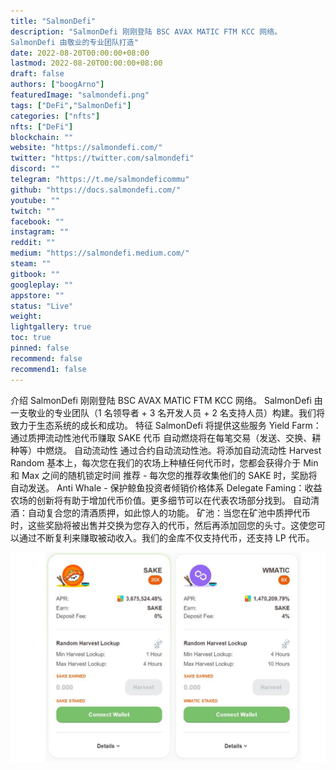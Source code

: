 ```yaml
---
title: "SalmonDefi"
description: "SalmonDefi 刚刚登陆 BSC AVAX MATIC FTM KCC 网络。
SalmonDefi 由敬业的专业团队打造"
date: 2022-08-20T00:00:00+08:00
lastmod: 2022-08-20T00:00:00+08:00
draft: false
authors: ["boogArno"]
featuredImage: "salmondefi.png"
tags: ["DeFi","SalmonDefi"]
categories: ["nfts"]
nfts: ["DeFi"]
blockchain: ""
website: "https://salmondefi.com/"
twitter: "https://twitter.com/salmondefi"
discord: ""
telegram: "https://t.me/salmondeficommu"
github: "https://docs.salmondefi.com/"
youtube: ""
twitch: ""
facebook: ""
instagram: ""
reddit: ""
medium: "https://salmondefi.medium.com/"
steam: ""
gitbook: ""
googleplay: ""
appstore: ""
status: "Live"
weight: 
lightgallery: true
toc: true
pinned: false
recommend: false
recommend1: false
---
```

介绍
SalmonDefi 刚刚登陆 BSC AVAX MATIC FTM KCC 网络。
SalmonDefi 由一支敬业的专业团队（1 名领导者 + 3 名开发人员 + 2 名支持人员）构建。我们将致力于生态系统的成长和成功。
特征
SalmonDefi 将提供这些服务
Yield Farm：通过质押流动性池代币赚取 SAKE 代币
自动燃烧将在每笔交易（发送、交换、耕种等）中燃烧。
自动流动性 通过合约自动流动性池。将添加自动流动性
Harvest Random 基本上，每次您在我们的农场上种植任何代币时，您都会获得介于 Min 和 Max 之间的随机锁定时间
推荐 - 每次您的推荐收集他们的 SAKE 时，奖励将自动发送。
Anti Whale - 保护鲸鱼投资者倾销价格体系
Delegate Faming：收益农场的创新将有助于增加代币价值。更多细节可以在代表农场部分找到。
自动清酒：自动复合您的清酒质押，如此惊人的功能。
矿池：当您在矿池中质押代币时，这些奖励将被出售并交换为您存入的代币，然后再添加回您的头寸。这使您可以通过不断复利来赚取被动收入。我们的金库不仅支持代币，还支持 LP 代币。

![salmondefi-dapp-defi-bsc-image2_a54e277c60d8522a72a8d7e98c220335](salmondefi-dapp-defi-bsc-image2_a54e277c60d8522a72a8d7e98c220335.png)